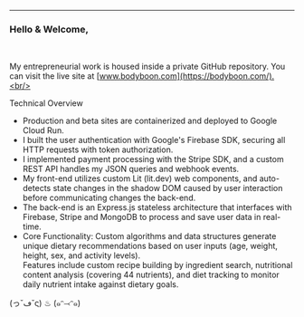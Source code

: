 <hr/>
<h3>Hello & Welcome, </h3><br/>

My entrepreneurial work is housed inside a private GitHub repository. You can visit the live site at [www.bodyboon.com](https://bodyboon.com/).<br/>

Technical Overview<br/>
- Production and beta sites are containerized and deployed to Google Cloud Run.<br/>
- I built the user authentication with Google's Firebase SDK, securing all HTTP requests with token authorization.<br/>
- I implemented payment processing with the Stripe SDK, and a custom REST API handles my JSON queries and webhook events.<br/>
- My front-end utilizes custom Lit (lit.dev) web components, and auto-detects state changes in the shadow DOM caused by user interaction before communicating changes the back-end.<br/>
- The back-end is an Express.js stateless architecture that interfaces with Firebase, Stripe and MongoDB to process and save user data in real-time.<br/>
- Core Functionality: Custom algorithms and data structures generate unique dietary recommendations based on user inputs (age, weight, height, sex, and activity levels).<br/> Features include custom recipe building by ingredient search, nutritional content analysis (covering 44 nutrients), and diet tracking to monitor daily nutrient intake against dietary goals.


(っ˘ڡ˘ς) ♨ (๑ᵔ⤙ᵔ๑)<br/>
